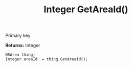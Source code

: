 ﻿---
uid: crmscript_ref_NSArea_GetAreaId
title: Integer GetAreaId()
intellisense: NSArea.GetAreaId
keywords: NSArea, GetAreaId
so.topic: reference
---

Primary key

**Returns:** Integer


```crmscript
NSArea thing;
Integer areaId  = thing.GetAreaId();
```


